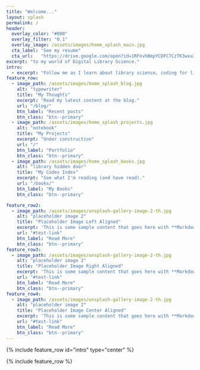 ```yaml
---
title: "Welcome..."
layout: splash
permalink: /
header:
  overlay_color: "#000"
  overlay_filter: "0.1"
  overlay_image: /assets/images/home_splash_main.jpg
  cta_label: "See my resume"
  cta_url:   "https://drive.google.com/open?id=1RFnvhBmpYCDFC7CzTK3wxu33aKd6K6p-"
excerpt: "to my world of Digital Library Science."
intro:
  - excerpt: "Follow me as I learn about library science, coding for libraries, data & digital asset management, and more. This blog serves as an archive of my experiences as I complete my MSLIS at UIUC. I write about what I'm learning in class, what I'm doing outside of class, books I'm reading, and random musings about the library world. I will also document my projects, so you can see what I've created and how I did it."
feature_row:
  - image_path: /assets/images/home_splash_blog.jpg
    alt: "typewriter"
    title: "My Thoughts"
    excerpt: "Read my latest content at the blog."
    url: "/blog/"
    btn_label: "Recent posts"
    btn_class: "btn--primary"
  - image_path: /assets/images/home_splash_projects.jpg
    alt: "notebook"
    title: "My Projects"
    excerpt: "Under construction"
    url: "/"
    btn_label: "Portfolio"
    btn_class: "btn--primary"
  - image_path: /assets/images/home_splash_books.jpg
    alt: "library hidden door"
    title: "My Codex Index"
    excerpt: "See what I'm reading (and have read)."
    url: "/books/"
    btn_label: "My Books"
    btn_class: "btn--primary"

feature_row2:
  - image_path: /assets/images/unsplash-gallery-image-2-th.jpg
    alt: "placeholder image 2"
    title: "Placeholder Image Left Aligned"
    excerpt: 'This is some sample content that goes here with **Markdown** formatting. Left aligned with `type="left"`'
    url: "#test-link"
    btn_label: "Read More"
    btn_class: "btn--primary"
feature_row3:
  - image_path: /assets/images/unsplash-gallery-image-2-th.jpg
    alt: "placeholder image 2"
    title: "Placeholder Image Right Aligned"
    excerpt: 'This is some sample content that goes here with **Markdown** formatting. Right aligned with `type="right"`'
    url: "#test-link"
    btn_label: "Read More"
    btn_class: "btn--primary"
feature_row4:
  - image_path: /assets/images/unsplash-gallery-image-2-th.jpg
    alt: "placeholder image 2"
    title: "Placeholder Image Center Aligned"
    excerpt: 'This is some sample content that goes here with **Markdown** formatting. Centered with `type="center"`'
    url: "#test-link"
    btn_label: "Read More"
    btn_class: "btn--primary"
---
```


{% include feature_row id="intro" type="center" %}

{% include feature_row %}

<!--
{% include feature_row id="feature_row2" type="left" %}

{% include feature_row id="feature_row3" type="right" %}

{% include feature_row id="feature_row4" type="center" %}-->
